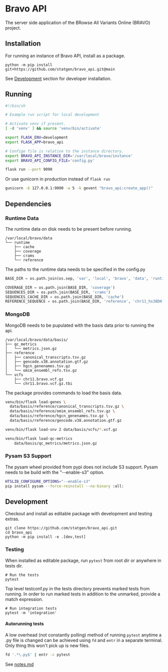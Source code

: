 # Bravo API

The server side application of the BRowse All Variants Online (BRAVO) project.

## Installation
For running an instance of Bravo API, install as a package.
```
python -m pip install git+https://github.com/statgen/bravo_api.git@main
```
See [Development](#Development) section for developer installation.

## Running

```sh
#!/bin/sh

# Example run script for local development

# Activate venv if present.
[ -d 'venv' ] && source 'venv/bin/activate'

export FLASK_ENV=development
export FLASK_APP=bravo_api

# Confige file is relative to the instance directory.
export BRAVO_API_INSTANCE_DIR='/var/local/bravo/instance'
export BRAVO_API_CONFIG_FILE='config.py'

flask run --port 9090
```
Or use gunicorn in production instead of `flask run`
```sh
gunicorn -b 127.0.0.1:9090 -w 5 -k gevent "bravo_api:create_app()"
```

## Dependencies

### Runtime Data
The runtime data on disk needs to be present before running.

```
/var/local/bravo/data
└── runtime
    ├── cache
    ├── coverage
    ├── crams
    └── reference
```

The paths to the runtime data needs to be specified in the config.py
```py
BASE_DIR = os.path.join(os.sep, 'var', 'local', 'bravo', 'data', 'runtime')

COVERAGE_DIR = os.path.join(BASE_DIR, 'coverage')
SEQUENCES_DIR = os.path.join(BASE_DIR, 'crams')
SEQUENCES_CACHE_DIR = os.path.join(BASE_DIR, 'cache')
REFERENCE_SEQUENCE = os.path.join(BASE_DIR, 'reference', 'chr11_hs38DH.fa')
```

### MongoDB
MongoDB needs to be pupulated with the basis data prior to running the api.

```
/var/local/bravo/data/basis/
├── qc_metrics
│   └── metrics.json.gz
├── reference
│   ├── canonical_transcripts.tsv.gz
│   ├── gencode.v38.annotation.gtf.gz
│   ├── hgcn_genenames.tsv.gz
│   └── omim_ensembl_refs.tsv.gz
└── vcfs
    ├── chr11.bravo.vcf.gz
    └── chr11.bravo.vcf.gz.tbi
```

The package provides commands to load the basis data.
```sh
venv/bin/flask load-genes \
  data/basis/reference/canonical_transcripts.tsv.gz \
  data/basis/reference/omim_ensembl_refs.tsv.gz \
  data/basis/reference/hgcn_genenames.tsv.gz \
  data/basis/reference/gencode.v38.annotation.gtf.gz

venv/bin/flask load-snv 2 data/basis/vcfs/*.vcf.gz

venv/bin/flask load-qc-metrics
	data/basis/qc_metrics/metrics.json.gz
```

### Pysam S3 Support
The pysam wheel provided from pypi does not include S3 support.
Pysam needs to be build with the "--enable-s3" option.

```sh
HTSLIB_CONFIGURE_OPTIONS="--enable-s3"
pip install pysam --force-reinstall --no-binary :all:
```

## Development
Checkout and install as editable package with development and testing extras.
```
git clone https://github.com/statgen/bravo_api.git
cd bravo_api
python -m pip install -e .[dev,test]
```

### Testing
When installed as editable package, run `pytest` from root dir or anywhere in tests dir.

```
# Run the tests
pytest
```

Top level testconf.py in the tests directory prevents marked tests from running.
In order to run marked tests in addition to the unmarked, provide a match expression.

```
# Run integration tests
pytest -m 'integration'
```

#### Autorunning tests
A low overhead (not constantly polling) method of running `pytest` anytime a .py file is changed
can be achieved using `fd` and `entr` in a separate terminal.
Only thing this won't pick up is new files.

```sh
fd '.*\.py$' | entr -c pytest
```

See [notes.md](notes.md)
